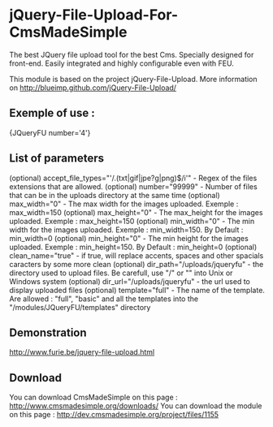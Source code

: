 jQuery-File-Upload-For-CmsMadeSimple
====================================

The best JQuery file upload tool for the best Cms. 
Specially designed for front-end. 
Easily integrated and highly configurable even with FEU. 

This module is based on the project jQuery-File-Upload. More information on http://blueimp.github.com/jQuery-File-Upload/ 

Exemple of use : 
--------------------------------------
{JQueryFU number='4'}



List of parameters
--------------------------------------
(optional) accept_file_types="'/\.(txt|gif|jpe?g|png)$/i'" - Regex of the files extensions that are allowed.
(optional) number="99999" - Number of files that can be in the uploads directory at the same time
(optional) max_width="0" - The max width for the images uploaded. Exemple : max_width=150
(optional) max_height="0" - The max_height for the images uploaded. Exemple : max_height=150
(optional) min_width="0" - The min width for the images uploaded. Exemple : min_width=150. By Default : min_width=0
(optional) min_height="0" - The min height for the images uploaded. Exemple : min_height=150. By Default : min_height=0
(optional) clean_name="true" - if true, will replace accents, spaces and other spacials caracters by some more clean
(optional) dir_path="/uploads/jqueryfu" - the directory used to upload files. Be carefull, use "/" or "\" into Unix or Windows system
(optional) dir_url="/uploads/jqueryfu" - the url used to display uploaded files
(optional) template="full" - The name of the template. Are allowed : "full", "basic" and all the templates into the "/modules/JQueryFU/templates" directory

Demonstration
--------------------------------------

http://www.furie.be/jquery-file-upload.html

Download
--------------------------------------
You can download CmsMadeSimple on this page : http://www.cmsmadesimple.org/downloads/
You can download the module on this page :  http://dev.cmsmadesimple.org/project/files/1155